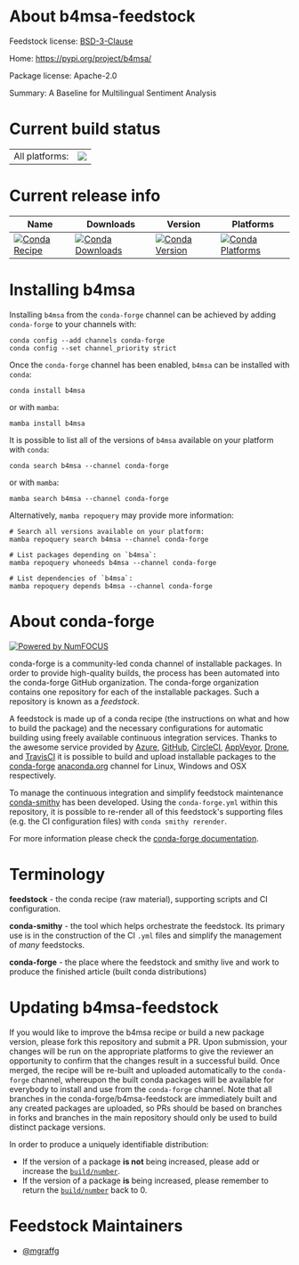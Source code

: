 About b4msa-feedstock
=====================

Feedstock license: [BSD-3-Clause](https://github.com/conda-forge/b4msa-feedstock/blob/main/LICENSE.txt)

Home: https://pypi.org/project/b4msa/

Package license: Apache-2.0

Summary: A Baseline for Multilingual Sentiment Analysis

Current build status
====================


<table><tr><td>All platforms:</td>
    <td>
      <a href="https://dev.azure.com/conda-forge/feedstock-builds/_build/latest?definitionId=16447&branchName=main">
        <img src="https://dev.azure.com/conda-forge/feedstock-builds/_apis/build/status/b4msa-feedstock?branchName=main">
      </a>
    </td>
  </tr>
</table>

Current release info
====================

| Name | Downloads | Version | Platforms |
| --- | --- | --- | --- |
| [![Conda Recipe](https://img.shields.io/badge/recipe-b4msa-green.svg)](https://anaconda.org/conda-forge/b4msa) | [![Conda Downloads](https://img.shields.io/conda/dn/conda-forge/b4msa.svg)](https://anaconda.org/conda-forge/b4msa) | [![Conda Version](https://img.shields.io/conda/vn/conda-forge/b4msa.svg)](https://anaconda.org/conda-forge/b4msa) | [![Conda Platforms](https://img.shields.io/conda/pn/conda-forge/b4msa.svg)](https://anaconda.org/conda-forge/b4msa) |

Installing b4msa
================

Installing `b4msa` from the `conda-forge` channel can be achieved by adding `conda-forge` to your channels with:

```
conda config --add channels conda-forge
conda config --set channel_priority strict
```

Once the `conda-forge` channel has been enabled, `b4msa` can be installed with `conda`:

```
conda install b4msa
```

or with `mamba`:

```
mamba install b4msa
```

It is possible to list all of the versions of `b4msa` available on your platform with `conda`:

```
conda search b4msa --channel conda-forge
```

or with `mamba`:

```
mamba search b4msa --channel conda-forge
```

Alternatively, `mamba repoquery` may provide more information:

```
# Search all versions available on your platform:
mamba repoquery search b4msa --channel conda-forge

# List packages depending on `b4msa`:
mamba repoquery whoneeds b4msa --channel conda-forge

# List dependencies of `b4msa`:
mamba repoquery depends b4msa --channel conda-forge
```


About conda-forge
=================

[![Powered by
NumFOCUS](https://img.shields.io/badge/powered%20by-NumFOCUS-orange.svg?style=flat&colorA=E1523D&colorB=007D8A)](https://numfocus.org)

conda-forge is a community-led conda channel of installable packages.
In order to provide high-quality builds, the process has been automated into the
conda-forge GitHub organization. The conda-forge organization contains one repository
for each of the installable packages. Such a repository is known as a *feedstock*.

A feedstock is made up of a conda recipe (the instructions on what and how to build
the package) and the necessary configurations for automatic building using freely
available continuous integration services. Thanks to the awesome service provided by
[Azure](https://azure.microsoft.com/en-us/services/devops/), [GitHub](https://github.com/),
[CircleCI](https://circleci.com/), [AppVeyor](https://www.appveyor.com/),
[Drone](https://cloud.drone.io/welcome), and [TravisCI](https://travis-ci.com/)
it is possible to build and upload installable packages to the
[conda-forge](https://anaconda.org/conda-forge) [anaconda.org](https://anaconda.org/)
channel for Linux, Windows and OSX respectively.

To manage the continuous integration and simplify feedstock maintenance
[conda-smithy](https://github.com/conda-forge/conda-smithy) has been developed.
Using the ``conda-forge.yml`` within this repository, it is possible to re-render all of
this feedstock's supporting files (e.g. the CI configuration files) with ``conda smithy rerender``.

For more information please check the [conda-forge documentation](https://conda-forge.org/docs/).

Terminology
===========

**feedstock** - the conda recipe (raw material), supporting scripts and CI configuration.

**conda-smithy** - the tool which helps orchestrate the feedstock.
                   Its primary use is in the construction of the CI ``.yml`` files
                   and simplify the management of *many* feedstocks.

**conda-forge** - the place where the feedstock and smithy live and work to
                  produce the finished article (built conda distributions)


Updating b4msa-feedstock
========================

If you would like to improve the b4msa recipe or build a new
package version, please fork this repository and submit a PR. Upon submission,
your changes will be run on the appropriate platforms to give the reviewer an
opportunity to confirm that the changes result in a successful build. Once
merged, the recipe will be re-built and uploaded automatically to the
`conda-forge` channel, whereupon the built conda packages will be available for
everybody to install and use from the `conda-forge` channel.
Note that all branches in the conda-forge/b4msa-feedstock are
immediately built and any created packages are uploaded, so PRs should be based
on branches in forks and branches in the main repository should only be used to
build distinct package versions.

In order to produce a uniquely identifiable distribution:
 * If the version of a package **is not** being increased, please add or increase
   the [``build/number``](https://docs.conda.io/projects/conda-build/en/latest/resources/define-metadata.html#build-number-and-string).
 * If the version of a package **is** being increased, please remember to return
   the [``build/number``](https://docs.conda.io/projects/conda-build/en/latest/resources/define-metadata.html#build-number-and-string)
   back to 0.

Feedstock Maintainers
=====================

* [@mgraffg](https://github.com/mgraffg/)

